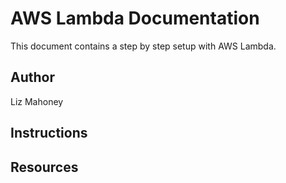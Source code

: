 # AWS Lambda Documentation

This document contains a step by step setup with AWS Lambda.

## Author

Liz Mahoney

## Instructions



## Resources